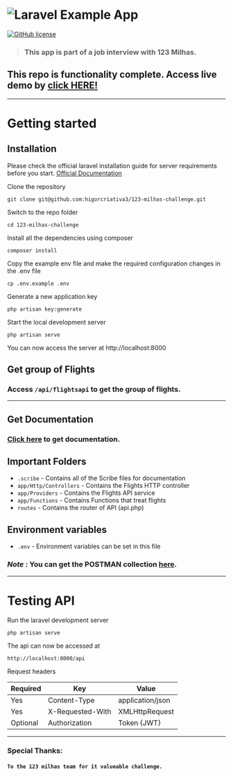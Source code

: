 # ![Laravel Example App](https://cdn.discordapp.com/attachments/908139477539639339/908139551623622696/123Milhas-Logo.png)

[![GitHub license](https://img.shields.io/github/license/gothinkster/laravel-realworld-example-app.svg)](https://raw.githubusercontent.com/gothinkster/laravel-realworld-example-app/master/LICENSE)

> ### This app is part of a job interview with 123 Milhas.

## This repo is functionality complete. Access live demo by [click HERE!](https://challenge123milhas.herokuapp.com/api/flightsapi)

----------

# Getting started

## Installation

Please check the official laravel installation guide for server requirements before you start. [Official Documentation](https://laravel.com/docs/8.x/installation#installation) 

Clone the repository

    git clone git@github.com:higorcriativa3/123-milhas-challenge.git

Switch to the repo folder

    cd 123-milhas-challenge

Install all the dependencies using composer

    composer install

Copy the example env file and make the required configuration changes in the .env file

    cp .env.example .env

Generate a new application key

    php artisan key:generate

Start the local development server

    php artisan serve

You can now access the server at http://localhost:8000

## Get group of Flights

### Access `/api/flightsapi` to get the group of flights.

----------
## Get Documentation

###  [Click here](https://challenge123milhas.herokuapp.com/docs) to get documentation.

## Important Folders

- `.scribe` - Contains all of the Scribe files for documentation
- `app/Http/Controllers` - Contains the Flights HTTP controller
- `app/Providers` - Contains the Flights API service
- `app/Functions` - Contains Functions that treat flights
- `routes` - Contains the router of API (api.php) 

## Environment variables

- `.env` - Environment variables can be set in this file

### ***Note*** : You can get the POSTMAN collection [here](https://challenge123milhas.herokuapp.com/docs/collection.json).

----------

# Testing API

Run the laravel development server

    php artisan serve

The api can now be accessed at

    http://localhost:8000/api

Request headers

| **Required** 	| **Key**              	| **Value**            	|
|----------	|------------------	|------------------	|
| Yes      	| Content-Type     	| application/json 	|
| Yes      	| X-Requested-With 	| XMLHttpRequest   	|
| Optional 	| Authorization    	| Token {JWT}      	|


----------
 ### Special Thanks:
#### `To the 123 milhas team for it valueable challenge.`
